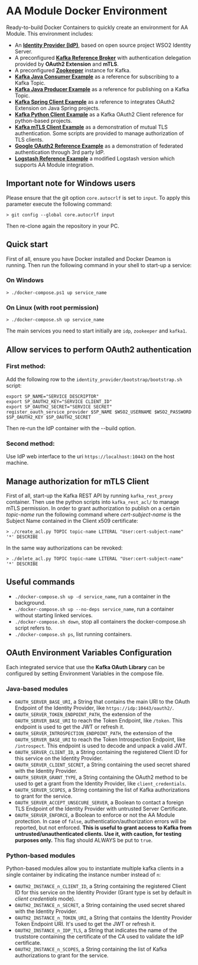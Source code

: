 # AA Module Docker Environment

Ready-to-build Docker Containers to quickly create an environment for AA Module.
This environment includes:

* An [**Identity Provider (IdP)**](identity_provider/), based on open source project WSO2 Identity Server.
* A preconfigured [**Kafka Reference Broker**](kafka_confluent/) with authentication delegation provided by **OAuth2 Extension** and **mTLS**.
* A preconfigured [**Zookeeper**](kafka_confluent/compose.yml) instance for Kafka.
* [**Kafka Java Consumer Example**](consumer_example/) as a reference for subscribing to a Kafka Topic.
* [**Kafka Java Producer Example**](producer_example/) as a reference for publishing on a Kafka Topic.
* [**Kafka Spring Client Example**](kafka_spring_client_oauth/) as a reference to integrates OAuth2 Extension on Java Spring projects.
* [**Kafka Python Client Example**](kafka_oauth_python/) as a Kafka OAuth2 Client reference for python-based projects.
* [**Kafka mTLS Client Example**](kafka_tls_python/) as a demonstration of mutual TLS authentication. Some scripts are provided to manage authorization of TLS clients.
* [**Google OAuth2 Reference Example**](service_google_oauth/) as a demonstration of federated authentication through 3rd party IdP.
* [**Logstash Reference Example**](logstash_oauth/) a modified Logstash version which supports AA Module integration.

## Important note for Windows users
Please ensure that the git option `core.autocrlf` is set to `input`.
To apply this parameter execute the following command:
```
> git config --global core.autocrlf input
```
Then re-clone again the repository in your PC.

## Quick start
First of all, ensure you have Docker installed and Docker Deamon is running. Then run the following command in your shell to start-up a service:
### On Windows
```
> ./docker-compose.ps1 up service_name
```
### On Linux (with root permission)
```
> ./docker-compose.sh up service_name
```
The main services you need to start initially are `idp`, `zookeeper` and `kafka1`.

## Allow services to perform OAuth2 authentication
### First method:
Add the following row to the `identity_provider/bootstrap/bootstrap.sh` script:
```
export SP_NAME="SERVICE DESCRIPTOR"
export SP_OAUTH2_KEY="SERVICE CLIENT_ID"
export SP_OAUTH2_SECRET="SERVICE SECRET"
register_oauth_service_provider $SP_NAME $WSO2_USERNAME $WSO2_PASSWORD $SP_OAUTH2_KEY $SP_OAUTH2_SECRET
```
Then re-run the IdP container with the --build option.
### Second method:
Use IdP web interface to the uri `https://localhost:10443` on the host machine.

## Manage authorization for mTLS Client
First of all, start-up the Kafka REST API by running `kafka_rest_proxy` container. Then use the python scripts into `kafka_rest_acl/` to manage mTLS permission.
In order to grant authorization to publish on a certain _topic-name_ run the following command where _cert-subject-name_ is the Subject Name contained in the Client x509 certificate:
```
> ./create_acl.py TOPIC topic-name LITERAL "User:cert-subject-name" '*' DESCRIBE
```
In the same way authorizations can be revoked:
```
> ./delete_acl.py TOPIC topic-name LITERAL "User:cert-subject-name" '*' DESCRIBE
```
## Useful commands
* `./docker-compose.sh up -d service_name`, run a container in the background.
* `./docker-compose.sh up --no-deps service_name`, run a container without starting linked services.
* `./docker-compose.sh down`, stop all containers the docker-compose.sh script refers to.
* `./docker-compose.sh ps`, list running containers.

## OAuth Environment Variables Configuration
Each integrated service that use the **Kafka OAuth Library** can be configured by setting Environment Variables in the compose file.
### Java-based modules

* `OAUTH_SERVER_BASE_URI`, a String that contains the main URI to the OAuth Endpoint of the Identity Provider, like `https://idp:10443/oauth2/`.
* `OAUTH_SERVER_TOKEN_ENDPOINT_PATH`, the extension of the `OAUTH_SERVER_BASE_URI` to reach the Token Endpoint, like `/token`. This endpoint is used to get the JWT or refresh it.
* `OAUTH_SERVER_INTROSPECTION_ENDPOINT_PATH`, the extension of the `OAUTH_SERVER_BASE_URI` to reach the Token Introspection Endpoint, like `/introspect`. This endpoint is used to decode and unpack a valid JWT.
* `OAUTH_SERVER_CLIENT_ID`, a String containing the registered Client ID for this service on the Identity Provider.
* `OAUTH_SERVER_CLIENT_SECRET`, a String containing the used secret shared with the Identity Provider.
* `OAUTH_SERVER_GRANT_TYPE`, a String containing the OAuth2 method to be used to get a grant from the Identity Provider, like `client_credentials`.
* `OAUTH_SERVER_SCOPES`, a String containing the list of Kafka authorizations to grant for the service.
* `OAUTH_SERVER_ACCEPT_UNSECURE_SERVER`, a Boolean to contact a foreign TLS Endpoint of the Identity Provider with untrusted Server Certificate.
* `OAUTH_SERVER_ENFORCE`, a Boolean to enforce or not the AA Module protection. In case of `false`, authentication/authorization errors will be reported, but not enforced. **This is useful to grant access to Kafka from untrusted/unauthenticated clients. Use it, with caution, for testing purposes only.** This flag should ALWAYS be put to `true`.

### Python-based modules
Python-based modules allow you to instantiate multiple kafka clients in a single container by indicating the instance number instead of `n`:

* `OAUTH2_INSTANCE_n_CLIENT_ID`, a String containing the registered Client ID for this service on the Identity Provider (Grant type is set by default in _client credentials_ mode).
* `OAUTH2_INSTANCE_n_SECRET`, a String containing the used secret shared with the Identity Provider.
* `OAUTH2_INSTANCE_n_TOKEN_URI`, a String that contains the Identity Provider Token Endpoint URI. It's used to get the JWT or refresh it.
* `OAUTH2_INSTANCE_n_IDP_TLS`, a String that indicates the name of the truststore containing the certificate of the CA used to validate the IdP certificate.
* `OAUTH2_INSTANCE_n_SCOPES`, a String containing the list of Kafka authorizations to grant for the service.

######